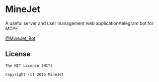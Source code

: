 # MineJet

A useful server and user management web application/telegram bot for MCPE.

[@MineJet_Bot](https://www.telegram.me/MineJet_Bot)

## License

``` license
The MIT License (MIT)

Copyright (c) 2016 MineJet
```
